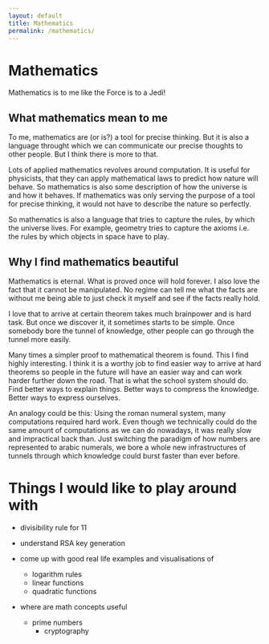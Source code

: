 ```yaml
---
layout: default
title: Mathematics
permalink: /mathematics/
---
```


# Mathematics

Mathematics is to me like the Force is to a Jedi!

## What mathematics mean to me

To me, mathematics are (or is?) a tool for precise thinking. But it is also a language throught which we can communicate our precise thoughts to other people. But I think there is more to that. 

Lots of applied mathematics revolves around computation. It is useful for physicists, that they can apply mathematical laws to predict how nature will behave. So mathematics is also some description of how the universe is and how it behaves. If mathematics was only serving the purpose of a tool for precise thinking, it would not have to describe the nature so perfectly.

So mathematics is also a language that tries to capture the rules, by which the universe lives. For example, geometry tries to capture the axioms i.e. the rules by which objects in space have to play.

## Why I find mathematics beautiful

Mathematics is eternal. What is proved once will hold forever. I also love the fact that it cannot be manipulated. No regime can tell me what the facts are without me being able to just check it myself and see if the facts really hold. 

I love that to arrive at certain theorem takes much brainpower and is hard task. But once we discover it, it sometimes starts to be simple. Once somebody bore the tunnel of knowledge, other people can go through the tunnel more easily.

Many times a simpler proof to mathematical theorem is found. This I find highly interesting. I think it is a worthy job to find easier way to arrive at hard theorems so people in the future will have an easier way and can work harder further down the road. That is what the school system should do. Find better ways to explain things. Better ways to compress the knowledge. Better ways to express ourselves.

An analogy could be this: Using the roman numeral system, many computations required hard work. Even though we technically could do the same amount of computations as we can do nowadays, it was really slow and impractical back than. Just switching the paradigm of how numbers are represented to arabic numerals, we bore a whole new infrastructures of tunnels through which knowledge could burst faster than ever before. 

# Things I would like to play around with

- divisibility rule for 11
  
- understand RSA key generation

- come up with good real life examples and visualisations of 
  - logarithm rules
  - linear functions
  - quadratic functions

- where are math concepts useful
  - prime numbers 
    - cryptography